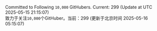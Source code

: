Committed to Following `10,000` GitHubers. Current: <!-- FOLLOWING_COUNT -->299<!-- FOLLOWING_COUNT --> (Update at UTC <!-- LAST_UPDATED -->2025-05-15 21:15:07<!-- LAST_UPDATED -->)<br>
致力于关注`10,000`个GitHuber。当前：<!-- FOLLOWING_COUNT -->299<!-- FOLLOWING_COUNT --> (更新于北京时间 <!-- LAST_UPDATED_CST -->2025-05-16 05:15:07<!-- LAST_UPDATED_CST -->)
